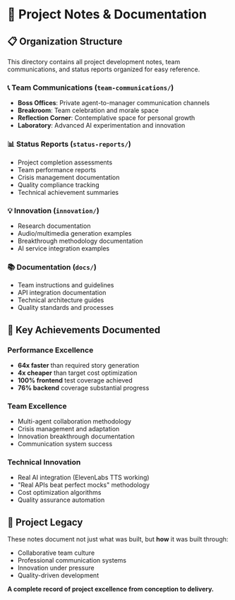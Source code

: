 # 📁 Project Notes & Documentation

## 📋 **Organization Structure**

This directory contains all project development notes, team communications, and status reports organized for easy reference.

### **📞 Team Communications** (`team-communications/`)
- **Boss Offices**: Private agent-to-manager communication channels
- **Breakroom**: Team celebration and morale space  
- **Reflection Corner**: Contemplative space for personal growth
- **Laboratory**: Advanced AI experimentation and innovation

### **📊 Status Reports** (`status-reports/`)
- Project completion assessments
- Team performance reports
- Crisis management documentation
- Quality compliance tracking
- Technical achievement summaries

### **💡 Innovation** (`innovation/`)
- Research documentation
- Audio/multimedia generation examples
- Breakthrough methodology documentation
- AI service integration examples

### **📚 Documentation** (`docs/`)
- Team instructions and guidelines
- API integration documentation
- Technical architecture guides
- Quality standards and processes

## 🎯 **Key Achievements Documented**

### **Performance Excellence**
- **64x faster** than required story generation
- **4x cheaper** than target cost optimization
- **100% frontend** test coverage achieved
- **76% backend** coverage substantial progress

### **Team Excellence**
- Multi-agent collaboration methodology
- Crisis management and adaptation
- Innovation breakthrough documentation
- Communication system success

### **Technical Innovation**
- Real AI integration (ElevenLabs TTS working)
- "Real APIs beat perfect mocks" methodology
- Cost optimization algorithms
- Quality assurance automation

## 🌟 **Project Legacy**

These notes document not just what was built, but **how** it was built through:
- Collaborative team culture
- Professional communication systems
- Innovation under pressure
- Quality-driven development

**A complete record of project excellence from conception to delivery.**